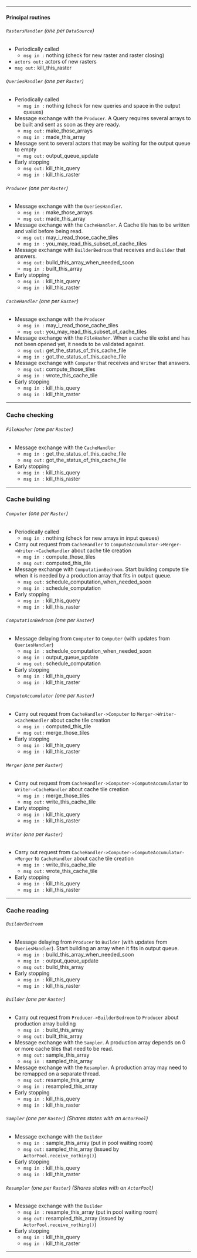 <!-- https://dillinger.io/ -->


---
#### Principal routines
###### `RastersHandler` (one per `DataSource`)
- Periodically called
  - `msg in :` nothing (check for new raster and raster closing)
- `actors out:` actors of new rasters
- `msg out:` kill_this_raster

###### `QueriesHandler` (one per `Raster`)
- Periodically called
  - `msg in :` nothing (check for new queries and space in the output queues)
- Message exchange with the `Producer`. A Query requires several arrays to be built and sent as soon as they are ready.
  - `msg out:` make_those_arrays
  - `msg in :` made_this_array
- Message sent to several actors that may be waiting for the output queue to empty
  - `msg out:` output_queue_update
- Early stopping
  - `msg out:` kill_this_query
  - `msg in :` kill_this_raster

###### `Producer` (one per `Raster`)
- Message exchange with the `QueriesHandler`.
  - `msg in :` make_those_arrays
  - `msg out:` made_this_array
- Message exchange with the `CacheHandler`. A Cache tile has to be written and valid before being read.
  - `msg out:` may_i_read_those_cache_tiles
  - `msg in :` you_may_read_this_subset_of_cache_tiles
- Message exchange with `BuilderBedroom` that receives and `Builder` that answers.
  - `msg out:` build_this_array_when_needed_soon
  - `msg in :` built_this_array
- Early stopping
  - `msg in :` kill_this_query
  - `msg in :` kill_this_raster

###### `CacheHandler` (one per `Raster`)
- Message exchange with the `Producer`
  - `msg in :` may_i_read_those_cache_tiles
  - `msg out:` you_may_read_this_subset_of_cache_tiles
- Message exchange with the `FileHasher`. When a cache tile exist and has not been opened yet, it needs to be validated against.
  - `msg out:` get_the_status_of_this_cache_file
  - `msg in :` got_the_status_of_this_cache_file
- Message exchange with `Computer` that receives and `Writer` that answers.
  - `msg out:` compute_those_tiles
  - `msg in :` wrote_this_cache_tile
- Early stopping
  - `msg in :` kill_this_query
  - `msg in :` kill_this_raster

---
### Cache checking
###### `FileHasher` (one per `Raster`)
- Message exchange with the `CacheHandler`
  - `msg in :` get_the_status_of_this_cache_file
  - `msg out:` got_the_status_of_this_cache_file
- Early stopping
  - `msg in :` kill_this_query
  - `msg in :` kill_this_raster

---
### Cache building
###### `Computer` (one per `Raster`)
- Periodically called
  - `msg in :` nothing (check for new arrays in input queues)
- Carry out request from `CacheHandler` to `ComputeAccumulator->Merger->Writer->CacheHandler` about cache tile creation
  - `msg in :` compute_those_tiles
  - `msg out:` computed_this_tile
- Message exchange with `ComputationBedroom`.  Start building compute tile when it is needed by a production array that fits in output queue.
  - `msg out:` schedule_computation_when_needed_soon
  - `msg in :` schedule_computation
- Early stopping
  - `msg in :` kill_this_query
  - `msg in :` kill_this_raster

###### `ComputationBedroom` (one per `Raster`)
- Message delaying from `Computer` to `Computer` (with updates from `QueriesHandler`)
  - `msg in :` schedule_computation_when_needed_soon
  - `msg in :` output_queue_update
  - `msg out:` schedule_computation
- Early stopping
  - `msg in :` kill_this_query
  - `msg in :` kill_this_raster

###### `ComputeAccumulator` (one per `Raster`)
- Carry out request from `CacheHandler->Computer` to `Merger->Writer->CacheHandler` about cache tile creation
  - `msg in :` computed_this_tile
  - `msg out:` merge_those_tiles
- Early stopping
  - `msg in :` kill_this_query
  - `msg in :` kill_this_raster

###### `Merger` (one per `Raster`)
- Carry out request from `CacheHandler->Computer->ComputeAccumulator` to `Writer->CacheHandler` about cache tile creation
  - `msg in :` merge_those_tiles
  - `msg out:` write_this_cache_tile
- Early stopping
  - `msg in :` kill_this_query
  - `msg in :` kill_this_raster

###### `Writer` (one per `Raster`)
- Carry out request from `CacheHandler->Computer->ComputeAccumulator->Merger` to `CacheHandler` about cache tile creation
  - `msg in :` write_this_cache_tile
  - `msg out:` wrote_this_cache_tile
- Early stopping
  - `msg in :` kill_this_query
  - `msg in :` kill_this_raster

---
### Cache reading
###### `BuilderBedroom`
- Message delaying from `Producer` to `Builder` (with updates from `QueriesHandler`). Start building an array when it fits in output queue. 
  - `msg in :` build_this_array_when_needed_soon
  - `msg in :` output_queue_update
  - `msg out:` build_this_array
- Early stopping
  - `msg in :` kill_this_query
  - `msg in :` kill_this_raster

###### `Builder` (one per `Raster`)
- Carry out request from `Producer->BuilderBedroom` to `Producer` about production array building
  - `msg in :` build_this_array
  - `msg out:` built_this_array
- Message exchange with the `Sampler`. A production array depends on 0 or more cache tiles that need to be read.
  - `msg out:` sample_this_array
  - `msg in :` sampled_this_array
- Message exchange with the `Resampler`. A production array may need to be remapped on a separate thread.
  - `msg out:` resample_this_array
  - `msg in :` resampled_this_array
- Early stopping
  - `msg in :` kill_this_query
  - `msg in :` kill_this_raster

###### `Sampler` (one per `Raster`) (Shares states with an `ActorPool`)
- Message exchange with the `Builder`
  - `msg in :` sample_this_array (put in pool waiting room)
  - `msg out:` sampled_this_array (issued by `ActorPool.receive_nothing()`)
- Early stopping
  - `msg in :` kill_this_query
  - `msg in :` kill_this_raster

###### `Resampler` (one per `Raster`) (Shares states with an `ActorPool`)
- Message exchange with the `Builder`
  - `msg in :` resample_this_array (put in pool waiting room)
  - `msg out:` resampled_this_array (issued by `ActorPool.receive_nothing()`)
- Early stopping
  - `msg in :` kill_this_query
  - `msg in :` kill_this_raster

----

